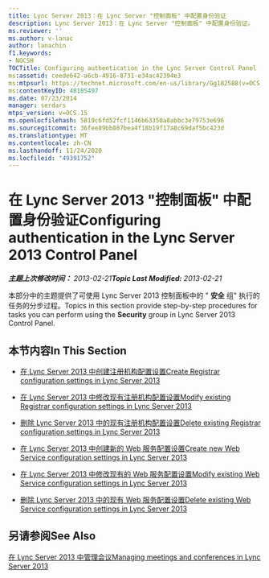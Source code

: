 ```yaml
---
title: Lync Server 2013：在 Lync Server "控制面板" 中配置身份验证
description: Lync Server 2013：在 Lync Server "控制面板" 中配置身份验证。
ms.reviewer: ''
ms.author: v-lanac
author: lanachin
f1.keywords:
- NOCSH
TOCTitle: Configuring authentication in the Lync Server Control Panel
ms:assetid: ceede642-a6cb-4916-8731-e34ac42394e3
ms:mtpsurl: https://technet.microsoft.com/en-us/library/Gg182588(v=OCS.15)
ms:contentKeyID: 48185497
ms.date: 07/23/2014
manager: serdars
mtps_version: v=OCS.15
ms.openlocfilehash: 5819c6fd52fcf1146b63350a8abbc3e79753e696
ms.sourcegitcommit: 36fee89bb887bea4f18b19f17a8c69daf5bc423d
ms.translationtype: MT
ms.contentlocale: zh-CN
ms.lasthandoff: 11/24/2020
ms.locfileid: "49391752"
---
```

# <a name="configuring-authentication-in-the-lync-server-2013-control-panel"></a><span data-ttu-id="cf9d3-103">在 Lync Server 2013 "控制面板" 中配置身份验证</span><span class="sxs-lookup"><span data-stu-id="cf9d3-103">Configuring authentication in the Lync Server 2013 Control Panel</span></span>

<div data-xmlns="http://www.w3.org/1999/xhtml">

<div class="topic" data-xmlns="http://www.w3.org/1999/xhtml" data-msxsl="urn:schemas-microsoft-com:xslt" data-cs="https://msdn.microsoft.com/">

<div data-asp="https://msdn2.microsoft.com/asp">



</div>

<div id="mainSection">

<div id="mainBody"><span data-ttu-id="cf9d3-104">

<span> </span></span><span class="sxs-lookup"><span data-stu-id="cf9d3-104">

<span> </span></span></span>

<span data-ttu-id="cf9d3-105">_**主题上次修改时间：** 2013-02-21_</span><span class="sxs-lookup"><span data-stu-id="cf9d3-105">_**Topic Last Modified:** 2013-02-21_</span></span>

<span data-ttu-id="cf9d3-106">本部分中的主题提供了可使用 Lync Server 2013 控制面板中的 " **安全** 组" 执行的任务的分步过程。</span><span class="sxs-lookup"><span data-stu-id="cf9d3-106">Topics in this section provide step-by-step procedures for tasks you can perform using the **Security** group in Lync Server 2013 Control Panel.</span></span>

<div>

## <a name="in-this-section"></a><span data-ttu-id="cf9d3-107">本节内容</span><span class="sxs-lookup"><span data-stu-id="cf9d3-107">In This Section</span></span>

  - [<span data-ttu-id="cf9d3-108">在 Lync Server 2013 中创建注册机构配置设置</span><span class="sxs-lookup"><span data-stu-id="cf9d3-108">Create Registrar configuration settings in Lync Server 2013</span></span>](lync-server-2013-create-registrar-configuration-settings.md)

  - [<span data-ttu-id="cf9d3-109">在 Lync Server 2013 中修改现有注册机构配置设置</span><span class="sxs-lookup"><span data-stu-id="cf9d3-109">Modify existing Registrar configuration settings in Lync Server 2013</span></span>](lync-server-2013-modify-existing-registrar-configuration-settings.md)

  - [<span data-ttu-id="cf9d3-110">删除 Lync Server 2013 中的现有注册机构配置设置</span><span class="sxs-lookup"><span data-stu-id="cf9d3-110">Delete existing Registrar configuration settings in Lync Server 2013</span></span>](lync-server-2013-delete-existing-registrar-configuration-settings.md)

  - [<span data-ttu-id="cf9d3-111">在 Lync Server 2013 中创建新的 Web 服务配置设置</span><span class="sxs-lookup"><span data-stu-id="cf9d3-111">Create new Web Service configuration settings in Lync Server 2013</span></span>](lync-server-2013-create-new-web-service-configuration-settings.md)

  - [<span data-ttu-id="cf9d3-112">在 Lync Server 2013 中修改现有的 Web 服务配置设置</span><span class="sxs-lookup"><span data-stu-id="cf9d3-112">Modify existing Web Service configuration settings in Lync Server 2013</span></span>](lync-server-2013-modify-existing-web-service-configuration-settings.md)

  - [<span data-ttu-id="cf9d3-113">删除 Lync Server 2013 中的现有 Web 服务配置设置</span><span class="sxs-lookup"><span data-stu-id="cf9d3-113">Delete existing Web Service configuration settings in Lync Server 2013</span></span>](lync-server-2013-delete-existing-web-service-configuration-settings.md)

</div>

<div>

## <a name="see-also"></a><span data-ttu-id="cf9d3-114">另请参阅</span><span class="sxs-lookup"><span data-stu-id="cf9d3-114">See Also</span></span>


[<span data-ttu-id="cf9d3-115">在 Lync Server 2013 中管理会议</span><span class="sxs-lookup"><span data-stu-id="cf9d3-115">Managing meetings and conferences in Lync Server 2013</span></span>](lync-server-2013-managing-meetings-and-conferences.md)  
  

<span data-ttu-id="cf9d3-116"></div>

</div>

<span> </span>

</div>

</div>

</span><span class="sxs-lookup"><span data-stu-id="cf9d3-116"></div>

</div>

<span> </span>

</div>

</div>

</span></span></div>

